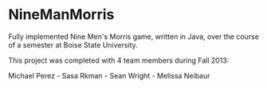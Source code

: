 NineManMorris
=============

Fully implemented Nine Men's Morris game, written in Java, over the course of a semester at Boise State University.

This project was completed with 4 team members during Fall 2013:

Michael Perez - Sasa Rkman - Sean Wright - Melissa Neibaur

